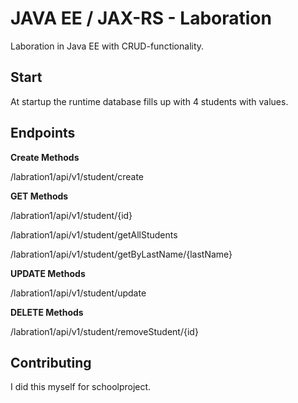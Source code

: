 # JAVA EE / JAX-RS - Laboration

Laboration in Java EE with CRUD-functionality.

## Start

At startup the runtime database fills up with 4 students with values.

## Endpoints

**Create Methods**

/labration1/api/v1/student/create

**GET Methods**

/labration1/api/v1/student/{id}

/labration1/api/v1/student/getAllStudents

/labration1/api/v1/student/getByLastName/{lastName}

**UPDATE Methods**

/labration1/api/v1/student/update

**DELETE Methods**

/labration1/api/v1/student/removeStudent/{id}

## Contributing
I did this myself for schoolproject.